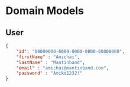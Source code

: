 # Domain Models

## User

```json
{
	"id": "00000000-0000-0000-0000-00000000",
	"firstName" : "Amichai",
	"lastName" : "Mantinband",
	"email" : "amichai@mantinband.com",
	"password" : "Amiko1232!"
}
```